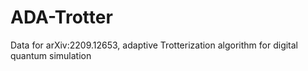 # ADA-Trotter
Data for arXiv:2209.12653, adaptive Trotterization algorithm for digital quantum simulation
